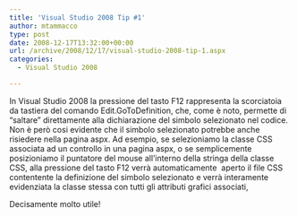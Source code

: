 ```yaml
---
title: 'Visual Studio 2008 Tip #1'
author: mtammacco
type: post
date: 2008-12-17T13:32:00+00:00
url: /archive/2008/12/17/visual-studio-2008-tip-1.aspx
categories:
  - Visual Studio 2008

---
```

In Visual Studio 2008 la pressione del tasto F12 rappresenta la scorciatoia da tastiera del comando Edit.GoToDefinition, che, come è noto, permette di &#8220;saltare&#8221; direttamente alla dichiarazione del simbolo selezionato nel codice. Non è però cosi evidente che il simbolo selezionato potrebbe anche risiedere nella pagina aspx. Ad esempio, se selezioniamo la classe CSS associata ad un controllo in una pagina aspx, o se semplicemente posizioniamo il puntatore del mouse all&#8217;interno della stringa della classe CSS, alla pressione del tasto F12 verrà automaticamente  aperto il file CSS contentente la definizione del simbolo selezionato e verrà interamente evidenziata la classe stessa con tutti gli attributi grafici associati,

Decisamente molto utile!